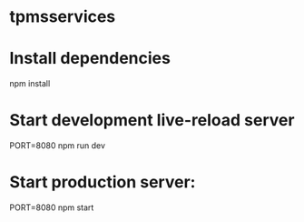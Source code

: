 # tpmsservices

# Install dependencies
npm install

# Start development live-reload server
PORT=8080 npm run dev

# Start production server:
PORT=8080 npm start
